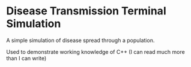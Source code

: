 # Disease Transmission Terminal Simulation

A simple simulation of disease spread through a population.

Used to demonstrate working knowledge of C++ (I can read much more than I can write)
